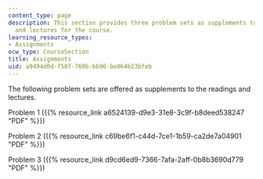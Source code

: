 ```yaml
---
content_type: page
description: This section provides three problem sets as supplements to the readings
  and lectures for the course.
learning_resource_types:
- Assignments
ocw_type: CourseSection
title: Assignments
uid: a9494d0d-f58f-769b-bb96-be064b23bfeb
---
```


The following problem sets are offered as supplements to the readings and lectures.

Problem 1 ({{% resource_link a6524139-d9e3-31e8-3c9f-b8deed538247 "PDF" %}})

Problem 2 ({{% resource_link c69be6f1-c44d-7ce1-1b59-ca2de7a04901 "PDF" %}})

Problem 3 ({{% resource_link d9cd6ed9-7366-7afa-2aff-0b8b3690d779 "PDF" %}})